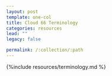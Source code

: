 ```yaml
---
layout: post
template: one-col
title: Cloud 66 Terminology
categories: resources
lead: ""
legacy: false

permalink: /:collection/:path
---
```



{%include resources/terminology.md %}
